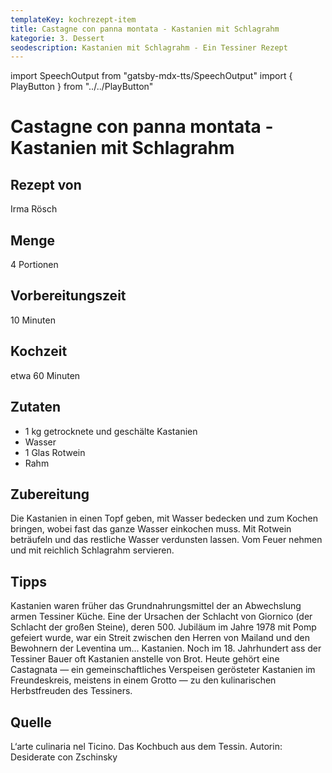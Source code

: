 ```yaml
---
templateKey: kochrezept-item
title: Castagne con panna montata - Kastanien mit Schlagrahm
kategorie: 3. Dessert
seodescription: Kastanien mit Schlagrahm - Ein Tessiner Rezept
---
```

import SpeechOutput from "gatsby-mdx-tts/SpeechOutput"
import { PlayButton } from "../../PlayButton"

<SpeechOutput id="kochrezept-irma-roesch-castagne-con-panna-montata" customPlayButton={PlayButton}>

# Castagne con panna montata - Kastanien mit Schlagrahm

## Rezept von

Irma Rösch

## Menge
4 Portionen


## Vorbereitungszeit
10 Minuten 


## Kochzeit
etwa 60 Minuten


## Zutaten

* 1 kg getrocknete und geschälte Kastanien
* Wasser
* 1 Glas Rotwein
* Rahm


## Zubereitung

Die Kastanien in einen Topf geben, mit Wasser bedecken und zum Kochen bringen, wobei fast das ganze Wasser einkochen muss. Mit Rotwein beträufeln und das restliche Wasser verdunsten lassen. Vom Feuer nehmen und mit reichlich Schlagrahm servieren. 

## Tipps
Kastanien waren früher das Grundnahrungsmittel der an Abwechslung armen Tessiner Küche. 
Eine der Ursachen der Schlacht von Giornico (der Schlacht der großen Steine), deren 500. Jubiläum im Jahre 1978 mit Pomp gefeiert wurde, war ein Streit zwischen den Herren von Mailand und den Bewohnern der Leventina um... Kastanien. 
Noch im 18. Jahrhundert ass der Tessiner Bauer oft Kastanien anstelle von Brot. 
Heute gehört eine Castagnata — ein gemeinschaftliches Verspeisen gerösteter Kastanien im Freundeskreis, meistens in einem Grotto — zu den kulinarischen Herbstfreuden des Tessiners. 

## Quelle

L‘arte culinaria nel Ticino. Das Kochbuch aus dem Tessin. Autorin: Desiderate con Zschinsky
</SpeechOutput>